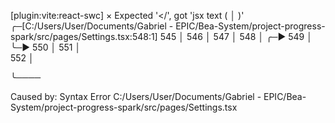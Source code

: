 [plugin:vite:react-swc] × Expected '</', got 'jsx text (
  │               )'
     ╭─[C:/Users/User/Documents/Gabriel - EPIC/Bea-System/project-progress-spark/src/pages/Settings.tsx:548:1]
 545 │                       </div>
 546 │                     </SettingsCard>
 547 │                       </div>
 548 │ ╭─▶                 </SettingsCard>
 549 │ ╰─▶               </div>
 550 │               </div>
 551 │     
 552 │               <div className="flex justify-end mt-8">
     ╰────


Caused by:
    Syntax Error
C:/Users/User/Documents/Gabriel - EPIC/Bea-System/project-progress-spark/src/pages/Settings.tsx
